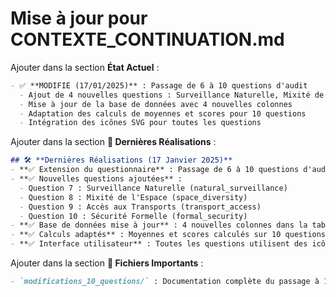# Mise à jour pour CONTEXTE_CONTINUATION.md

Ajouter dans la section **État Actuel** :

```markdown
- ✅ **MODIFIÉ (17/01/2025)** : Passage de 6 à 10 questions d'audit
  - Ajout de 4 nouvelles questions : Surveillance Naturelle, Mixité de l'Espace, Accès aux Transports, Sécurité Formelle
  - Mise à jour de la base de données avec 4 nouvelles colonnes
  - Adaptation des calculs de moyennes et scores pour 10 questions
  - Intégration des icônes SVG pour toutes les questions
```

Ajouter dans la section **🎯 Dernières Réalisations** :

```markdown
## 🛠️ **Dernières Réalisations (17 Janvier 2025)**
- **✅ Extension du questionnaire** : Passage de 6 à 10 questions d'audit
- **✅ Nouvelles questions ajoutées** :
  - Question 7 : Surveillance Naturelle (natural_surveillance)
  - Question 8 : Mixité de l'Espace (space_diversity)
  - Question 9 : Accès aux Transports (transport_access)
  - Question 10 : Sécurité Formelle (formal_security)
- **✅ Base de données mise à jour** : 4 nouvelles colonnes dans la table audits
- **✅ Calculs adaptés** : Moyennes et scores calculés sur 10 questions
- **✅ Interface utilisateur** : Toutes les questions utilisent des icônes SVG personnalisées
```

Ajouter dans la section **📁 Fichiers Importants** :

```markdown
- `modifications_10_questions/` : Documentation complète du passage à 10 questions
```
